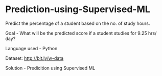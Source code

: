 # Prediction-using-Supervised-ML

Predict the percentage of a student based on the no. of study hours.

Goal - What will be the predicted score if a student studies for 9.25 hrs/ day?

Language used - Python

Dataset: http://bit.ly/w-data

Solution - Predicition using Supervised ML
